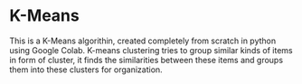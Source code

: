 # K-Means
This is a K-Means algorithin, created completely from scratch in python using Google Colab. K-means clustering tries to group similar kinds of items in form of cluster,  it finds the similarities between these items and groups them into these clusters for organization.
